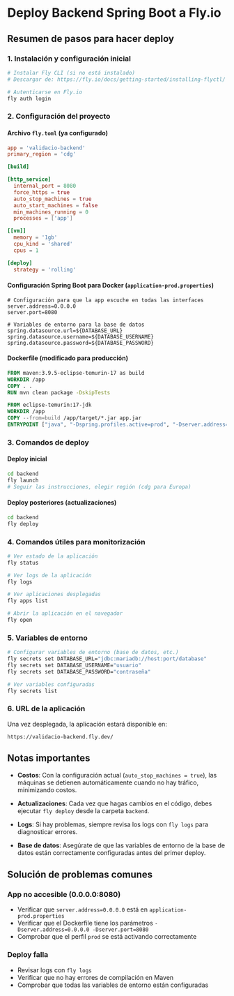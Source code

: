 # Deploy Backend Spring Boot a Fly.io

## Resumen de pasos para hacer deploy

### 1. Instalación y configuración inicial
```bash
# Instalar Fly CLI (si no está instalado)
# Descargar de: https://fly.io/docs/getting-started/installing-flyctl/

# Autenticarse en Fly.io
fly auth login
```

### 2. Configuración del proyecto

#### Archivo `fly.toml` (ya configurado)
```toml
app = 'validacio-backend'
primary_region = 'cdg'

[build]

[http_service]
  internal_port = 8080
  force_https = true
  auto_stop_machines = true
  auto_start_machines = false
  min_machines_running = 0
  processes = ['app']

[[vm]]
  memory = '1gb'
  cpu_kind = 'shared'
  cpus = 1

[deploy]
  strategy = 'rolling'
```

#### Configuración Spring Boot para Docker (`application-prod.properties`)
```properties
# Configuración para que la app escuche en todas las interfaces
server.address=0.0.0.0
server.port=8080

# Variables de entorno para la base de datos
spring.datasource.url=${DATABASE_URL}
spring.datasource.username=${DATABASE_USERNAME}  
spring.datasource.password=${DATABASE_PASSWORD}
```

#### Dockerfile (modificado para producción)
```dockerfile
FROM maven:3.9.5-eclipse-temurin-17 as build
WORKDIR /app
COPY . .
RUN mvn clean package -DskipTests

FROM eclipse-temurin:17-jdk
WORKDIR /app
COPY --from=build /app/target/*.jar app.jar
ENTRYPOINT ["java", "-Dspring.profiles.active=prod", "-Dserver.address=0.0.0.0", "-Dserver.port=8080", "-jar", "app.jar"]
```

### 3. Comandos de deploy

#### Deploy inicial
```bash
cd backend
fly launch
# Seguir las instrucciones, elegir región (cdg para Europa)
```

#### Deploy posteriores (actualizaciones)
```bash
cd backend
fly deploy
```

### 4. Comandos útiles para monitorización

```bash
# Ver estado de la aplicación
fly status

# Ver logs de la aplicación
fly logs

# Ver aplicaciones desplegadas
fly apps list

# Abrir la aplicación en el navegador
fly open
```

### 5. Variables de entorno

```bash
# Configurar variables de entorno (base de datos, etc.)
fly secrets set DATABASE_URL="jdbc:mariadb://host:port/database"
fly secrets set DATABASE_USERNAME="usuario"
fly secrets set DATABASE_PASSWORD="contraseña"

# Ver variables configuradas
fly secrets list
```

### 6. URL de la aplicación

Una vez desplegada, la aplicación estará disponible en:
```
https://validacio-backend.fly.dev/
```

## Notas importantes

- **Costos**: Con la configuración actual (`auto_stop_machines = true`), las máquinas se detienen automáticamente cuando no hay tráfico, minimizando costos.

- **Actualizaciones**: Cada vez que hagas cambios en el código, debes ejecutar `fly deploy` desde la carpeta `backend`.

- **Logs**: Si hay problemas, siempre revisa los logs con `fly logs` para diagnosticar errores.

- **Base de datos**: Asegúrate de que las variables de entorno de la base de datos están correctamente configuradas antes del primer deploy.

## Solución de problemas comunes

### App no accesible (0.0.0.0:8080)
- Verificar que `server.address=0.0.0.0` está en `application-prod.properties`
- Verificar que el Dockerfile tiene los parámetros `-Dserver.address=0.0.0.0 -Dserver.port=8080`
- Comprobar que el perfil `prod` se está activando correctamente

### Deploy falla
- Revisar logs con `fly logs`
- Verificar que no hay errores de compilación en Maven
- Comprobar que todas las variables de entorno están configuradas